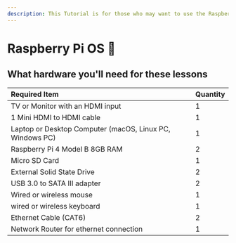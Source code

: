 ```yaml
---
description: This Tutorial is for those who may want to use the Raspberry Pi OS
---
```


# Raspberry Pi OS 🍓

## What hardware you'll need for these lessons

| Required Item                                                | Quantity |
|:------------------------------------------------------------ |:-------- |
| TV or Monitor with an HDMI input                             | 1        |
| 1 Mini HDMI to HDMI cable                                    | 1        |
| Laptop or Desktop Computer \(macOS, Linux PC, Windows PC\) | 1        |
| Raspberry Pi 4 Model B 8GB RAM                               | 2        |
| Micro SD Card                                                | 1        |
| External Solid State Drive                                   | 2        |
| USB 3.0 to SATA III adapter                                  | 2        |
| Wired or wireless mouse                                      | 1        |
| wired or wireless keyboard                                   | 1        |
| Ethernet Cable \(CAT6\)                                    | 2        |
| Network Router for ethernet connection                       | 1        |

